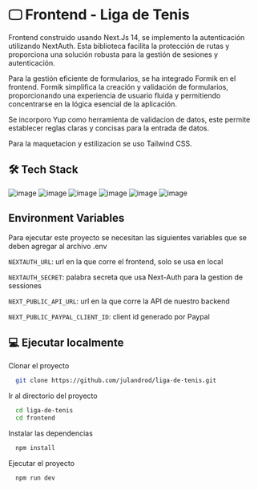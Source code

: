 # 🖵 Frontend - Liga de Tenis

Frontend construido usando Next.Js 14, se implemento la autenticación utilizando NextAuth. Esta biblioteca facilita la protección de rutas y proporciona una solución robusta para la gestión de sesiones y autenticación.

Para la gestión eficiente de formularios, se ha integrado Formik en el frontend. Formik simplifica la creación y validación de formularios, proporcionando una experiencia de usuario fluida y permitiendo concentrarse en la lógica esencial de la aplicación.

Se incorporo Yup como herramienta de validacion de datos, este permite establecer reglas claras y concisas para la entrada de datos.

Para la maquetacion y estilizacion se uso Tailwind CSS.

## 🛠 Tech Stack

![image](https://img.shields.io/badge/next%20js-000000?style=for-the-badge&logo=nextdotjs&logoColor=white
) ![image](https://img.shields.io/badge/React-20232A?style=for-the-badge&logo=react&logoColor=61DAFB) ![image](https://img.shields.io/badge/Next%20Auth-000010?style=for-the-badge&logo=nextdotjs&logoColor=white) ![image](https://img.shields.io/badge/Tailwind_CSS-38B2AC?style=for-the-badge&logo=tailwind-css&logoColor=white
) ![image](https://img.shields.io/badge/Formik-666766?style=for-the-badge
) ![image](https://img.shields.io/badge/YUP-666766?style=for-the-badge
)

## Environment Variables

Para ejecutar este proyecto se necesitan las siguientes variables que se deben agregar al archivo .env

`NEXTAUTH_URL`: url en la que corre el frontend, solo se usa en local

`NEXTAUTH_SECRET`: palabra secreta que usa Next-Auth para la gestion de sessiones

`NEXT_PUBLIC_API_URL`: url en la que corre la API de nuestro backend

`NEXT_PUBLIC_PAYPAL_CLIENT_ID`: client id generado por Paypal

## 💻 Ejecutar localmente

Clonar el proyecto

```bash
  git clone https://github.com/julandrod/liga-de-tenis.git
```

Ir al directorio del proyecto

```bash
  cd liga-de-tenis
  cd frontend
```

Instalar las dependencias

```bash
  npm install
```

Ejecutar el proyecto

```bash
  npm run dev
```

